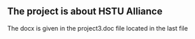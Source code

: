## The project is about HSTU Alliance
The docx is given in the project3.doc file located in the last file
